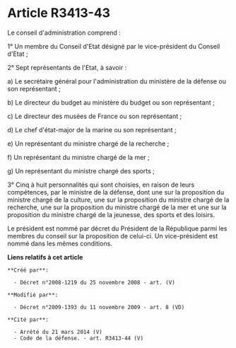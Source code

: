 # Article R3413-43

Le conseil d'administration comprend :

1° Un membre du Conseil d'Etat désigné par le vice-président du Conseil d'Etat ;

2° Sept représentants de l'Etat, à savoir :

a) Le secrétaire général pour l'administration du ministère de la défense ou son représentant ;

b) Le directeur du budget au ministère du budget ou son représentant ;

c) Le directeur des musées de France ou son représentant ;

d) Le chef d'état-major de la marine ou son représentant ;

e) Un représentant du ministre chargé de la recherche ;

f) Un représentant du ministre chargé de la mer ;

g) Un représentant du ministre chargé des sports ;

3° Cinq à huit personnalités qui sont choisies, en raison de leurs compétences, par le ministre de la défense, dont une sur
la proposition du ministre chargé de la culture, une sur la proposition du ministre chargé de la recherche, une sur la
proposition du ministre chargé de la mer et une sur la proposition du ministre chargé de la jeunesse, des sports et des
loisirs.

Le président est nommé par décret du Président de la République parmi les membres du conseil sur la proposition de celui-ci.
Un vice-président est nommé dans les mêmes conditions.

**Liens relatifs à cet article**

	**Créé par**:

	  - Décret n°2008-1219 du 25 novembre 2008 - art. (V)

	**Modifié par**:

	  - Décret n°2009-1393 du 11 novembre 2009 - art. 8 (VD)

	**Cité par**:

	  - Arrêté du 21 mars 2014 (V)
	  - Code de la défense. - art. R3413-44 (V)
